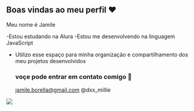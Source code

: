 ## Boas vindas ao meu perfil ❤

Meu nome é Jamile


-Estou estudando na Alura
-Estou me desenvolvendo na linguagem JavaScript
- Utilizo esse espaço para minha organização e compartilhamento dos meu projetos desenvolvidos

  ### voçe pode entrar em contato comigo 📧

  jamile.borella@gmail.com
  @dxx_millie

![]( https://media1.tenor.com/m/JWJRjZFUa_cAAAAC/one-piece-anime.gif)
